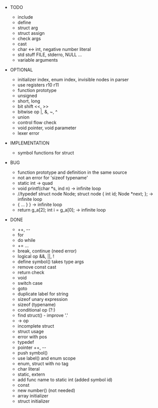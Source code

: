* TODO
  - include
  - define
  - struct arg
  - struct assign
  - check args
  - cast
  - char <-> int, negative number literal
  - std stuff FILE, stderro, NULL ...
  - variable arguments

* OPTIONAL
  - initializer index, enum index, invisible nodes in parser
  - use registers r10 r11
  - function prototype
  - unsigned
  - short, long
  - bit shift <<, >>
  - bitwise op |, &, ~, ^
  - union
  - control flow check
  - void pointer, void parameter
  - lexer error

* IMPLEMENTATION
  - symbol functions for struct 

* BUG
  - function prototype and definition in the same source
  - not an error for 'sizeof typename'
  - static int -> quad
  - void printf(char *s, ind n) -> infinite loop
  - //typedef struct node Node;
    struct node {
        int id;
        Node *next;
    };
    -> infinite loop
  - { ...  } } -> infinite loop
  - return g_a[2]; int i = g_a[0]; -> infinite loop

* DONE
  - ++, --
  - for
  - do while
  - += ...
  - break, continue (need error)
  - logical op &&, ||, !
  - define symbol() takes type args
  - remove const cast
  - return check
  - void
  - switch case
  - goto
  - duplicate label for string
  - sizeof unary expression
  - sizeof (typename)
  - conditional op (?:)
  - find struct() - improve '.'
  - -> op
  - incomplete struct
  - struct usage
  - error with pos
  - typedef
  - pointer ++, --
  - push symbol()
  - use label() and enum scope
  - enum, struct with no tag
  - char literal
  - static, extern
  - add func name to static int (added symbol id)
  - const
  - new number() (not needed)
  - array initializer
  - struct initializer
